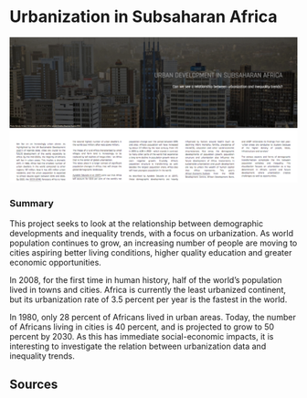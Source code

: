 # Urbanization in Subsaharan Africa

[![preview.png](preview.png)](https://isver.github.io/undp_2/)


### Summary

This project seeks to look at the relationship between demographic developments and inequality trends, with a focus on urbanization. As world population continues to grow, an increasing number of people are moving to cities aspiring better living conditions, higher quality education and greater economic opportunities. 

In 2008, for the first time in human history, half of the world’s population lived in towns and cities. Africa is currently the least urbanized continent, but its urbanization rate of 3.5 percent per year is the fastest in the world. 


In 1980, only 28 percent of Africans lived in urban areas. Today, the number of Africans living in cities is 40 percent, and is projected to grow to 50 percent by 2030. As this has immediate social-economic impacts, it is interesting to investigate the relation between urbanization data and inequality trends.


## Sources
